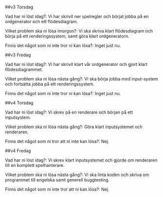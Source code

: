 ##v3 Torsdag

Vad har ni löst idag?: Vi har skrivit ner spelregler och börjat jobba på en ordgenerator och ett flödesdiagram.

Vilket problem ska ni lösa imorgon?: Vi ska skriva klart flödesdiagram och börja på ett renderingssystem, samt göra klart ordgeneratorn.

Finns det något som ni inte tror ni kan lösa?: Inget just nu.


##v3 Fredag

Vad har ni löst idag?: Vi har skrivit klart vår ordgenerator och gjort klart flödesdiagrammet.

Vilket problem ska ni lösa nästa gång?: Vi ska börja jobba med input-system och fortsätta jobba på ett renderingssystem.

Finns det något som ni inte tror ni kan lösa?: Inget just nu.

##v4 Torsdag

Vad har ni löst idag?: Vi skrev på en renderare och början på ett inputsystem.

Vilket problem ska ni lösa nästa gång?: Göra klart inputsystemet och renderaren.

Finns det något som ni tror att ni inte kan lösa?: Nej.

##v4 Fredag

Vad har ni löst idag?: Vi skrev klart inputsystemet och gjorde om renderaren till en komplett spelhanterare.

Vilket problem ska ni lösa nästa gång?: Vi ska linta koden och skriva om programmet till engelska samt generell buggtesting.

Finns det något som ni inte tror att ni kan lösa?: Nej.

